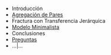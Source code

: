 * Introducción  <!-- .element: class="fragment current-visible" data-fragment-index="1" -->
* [Agregación de Pares]() <!-- .element: class="fragment" data-fragment-index="2" -->
* Fractura con Transferencia Jerárquica <!-- .element: class="fragment" data-fragment-index="3" -->
* [Modelo Minimalista]() <!-- .element: class="fragment" data-fragment-index="4" -->
* Conclusiones <!-- .element: class="fragment" data-fragment-index="5" -->
* [Preguntas]() <!-- .element: class="fragment" data-fragment-index="6" -->
* ...|...  <!-- .element: class="fragment" data-fragment-index="7" -->
